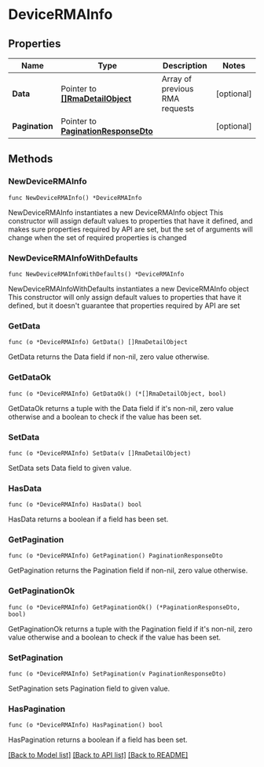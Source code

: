 # DeviceRMAInfo

## Properties

Name | Type | Description | Notes
------------ | ------------- | ------------- | -------------
**Data** | Pointer to [**[]RmaDetailObject**](RmaDetailObject.md) | Array of previous RMA requests | [optional] 
**Pagination** | Pointer to [**PaginationResponseDto**](PaginationResponseDto.md) |  | [optional] 

## Methods

### NewDeviceRMAInfo

`func NewDeviceRMAInfo() *DeviceRMAInfo`

NewDeviceRMAInfo instantiates a new DeviceRMAInfo object
This constructor will assign default values to properties that have it defined,
and makes sure properties required by API are set, but the set of arguments
will change when the set of required properties is changed

### NewDeviceRMAInfoWithDefaults

`func NewDeviceRMAInfoWithDefaults() *DeviceRMAInfo`

NewDeviceRMAInfoWithDefaults instantiates a new DeviceRMAInfo object
This constructor will only assign default values to properties that have it defined,
but it doesn't guarantee that properties required by API are set

### GetData

`func (o *DeviceRMAInfo) GetData() []RmaDetailObject`

GetData returns the Data field if non-nil, zero value otherwise.

### GetDataOk

`func (o *DeviceRMAInfo) GetDataOk() (*[]RmaDetailObject, bool)`

GetDataOk returns a tuple with the Data field if it's non-nil, zero value otherwise
and a boolean to check if the value has been set.

### SetData

`func (o *DeviceRMAInfo) SetData(v []RmaDetailObject)`

SetData sets Data field to given value.

### HasData

`func (o *DeviceRMAInfo) HasData() bool`

HasData returns a boolean if a field has been set.

### GetPagination

`func (o *DeviceRMAInfo) GetPagination() PaginationResponseDto`

GetPagination returns the Pagination field if non-nil, zero value otherwise.

### GetPaginationOk

`func (o *DeviceRMAInfo) GetPaginationOk() (*PaginationResponseDto, bool)`

GetPaginationOk returns a tuple with the Pagination field if it's non-nil, zero value otherwise
and a boolean to check if the value has been set.

### SetPagination

`func (o *DeviceRMAInfo) SetPagination(v PaginationResponseDto)`

SetPagination sets Pagination field to given value.

### HasPagination

`func (o *DeviceRMAInfo) HasPagination() bool`

HasPagination returns a boolean if a field has been set.


[[Back to Model list]](../README.md#documentation-for-models) [[Back to API list]](../README.md#documentation-for-api-endpoints) [[Back to README]](../README.md)


